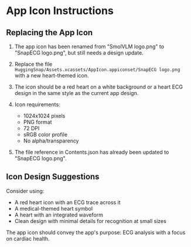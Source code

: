 # App Icon Instructions

## Replacing the App Icon

1. The app icon has been renamed from "SmolVLM logo.png" to "SnapECG logo.png", but still needs a design update.

2. Replace the file `HuggingSnap/Assets.xcassets/AppIcon.appiconset/SnapECG logo.png` with a new heart-themed icon.

3. The icon should be a red heart on a white background or a heart ECG design in the same style as the current app design.

4. Icon requirements:
   - 1024x1024 pixels
   - PNG format
   - 72 DPI
   - sRGB color profile
   - No alpha/transparency

5. The file reference in Contents.json has already been updated to "SnapECG logo.png".

## Icon Design Suggestions

Consider using:
- A red heart icon with an ECG trace across it
- A medical-themed heart symbol 
- A heart with an integrated waveform
- Clean design with minimal details for recognition at small sizes

The app icon should convey the app's purpose: ECG analysis with a focus on cardiac health.